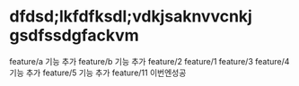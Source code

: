 # dfdsd;lkfdfksdl;vdkjsaknvvcnkj gsdfssdgfackvm
feature/a 기능 추가
feature/b 기능 추가
feature/2
feature/1
feature/3
feature/4 기능 추가
feature/5 기능 추가
feature/11 이번엔성공